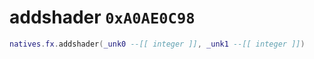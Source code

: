 # addshader `0xA0AE0C98`

```lua
natives.fx.addshader(_unk0 --[[ integer ]], _unk1 --[[ integer ]])
```
